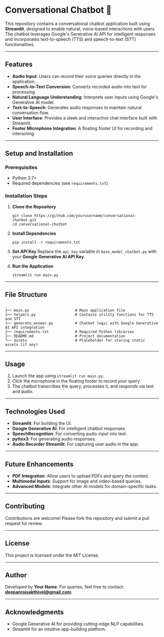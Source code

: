 Conversational Chatbot 🤖
=========================

This repository contains a conversational chatbot application built using **Streamlit**, designed to enable natural, voice-based interactions with users. The chatbot leverages Google's Generative AI API for intelligent responses and incorporates text-to-speech (TTS) and speech-to-text (STT) functionalities.

* * * * *

Features
--------

-   **Audio Input**: Users can record their voice queries directly in the application.
-   **Speech-to-Text Conversion**: Converts recorded audio into text for processing.
-   **Natural Language Understanding**: Interprets user inputs using Google's Generative AI model.
-   **Text-to-Speech**: Generates audio responses to maintain natural conversation flow.
-   **User Interface**: Provides a sleek and interactive chat interface built with Streamlit.
-   **Footer Microphone Integration**: A floating footer UI for recording and interacting.

* * * * *

Setup and Installation
----------------------

### Prerequisites

-   Python 3.7+
-   Required dependencies (see `requirements.txt`)

### Installation Steps

1.  **Clone the Repository**

    ```
    git clone https://github.com/yourusername/conversational-chatbot.git
    cd conversational-chatbot

    ```

2.  **Install Dependencies**

    ```
    pip install -r requirements.txt

    ```

3.  **Set API Key** Replace the `api_key` variable in `base_model_chatbot.py` with your **Google Generative AI API Key**.

4.  **Run the Application**

    ```
    streamlit run main.py

    ```

* * * * *

File Structure
--------------

```
.
├── main.py                     # Main application file
├── helpers.py                  # Contains utility functions for TTS and STT
├── generate_answer.py          # Chatbot logic with Google Generative AI API integration
├── requirements.txt            # Required Python libraries
├── README.md                   # Project documentation
└── assets                      # Placeholder for storing static assets (if any)

```

* * * * *

Usage
-----

1.  Launch the app using `streamlit run main.py`.
2.  Click the microphone in the floating footer to record your query.
3.  The chatbot transcribes the query, processes it, and responds via text and audio.

* * * * *

Technologies Used
-----------------

-   **Streamlit**: For building the UI.
-   **Google Generative AI**: For intelligent chatbot responses.
-   **SpeechRecognition**: For converting audio input into text.
-   **pyttsx3**: For generating audio responses.
-   **Audio Recorder Streamlit**: For capturing user audio in the app.

* * * * *

Future Enhancements
-------------------

-   **PDF Integration**: Allow users to upload PDFs and query the content.
-   **Multimodal Inputs**: Support for image and video-based queries.
-   **Advanced Models**: Integrate other AI models for domain-specific tasks.

* * * * *

Contributing
------------

Contributions are welcome! Please fork the repository and submit a pull request for review.

* * * * *

License
-------

This project is licensed under the MIT License.

* * * * *

Author
------

Developed by **Your Name**. For queries, feel free to contact: **<deepanrajsakthivel@gmail.com>**.

* * * * *

Acknowledgments
---------------

-   Google Generative AI for providing cutting-edge NLP capabilities.
-   Streamlit for an intuitive app-building platform.
